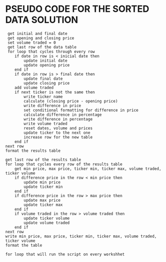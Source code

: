 # PSEUDO CODE FOR THE SORTED DATA SOLUTION

     get initial and final date
     get opening and closing price
     set volume traded = 0
     get last row of the data table
     for loop that cycles through every row
        if date in row is < inicial date then
            update initial date
            update opening price
        end if
        if date in row is > final date then
            update final date
            update closing price
        add volume traded
        if next ticker is not the same then
            write ticker name
            calculate (closing price - opening price)
            write difference in price
            set conditional formatting for difference in price
            calculate difference in percentage
            write difference in percentage
            write volume traded
            reset dates, volume and prices
            update ticker to the next one
            increase row for the new table       
        end if
    next row
    format the results table

    get last row of the results table
    for loop that cycles every row of the results table
        get min price, max price, ticker min, ticker max, volume traded, ticker volume
        if difference price in the row < min price then
            update min price
            update ticker min
        end if
        if difference price in the row > max price then
            update max price
            update ticker max
        end if
        if volume traded in the row > volume traded then
            update ticker volume
            update volume traded
        end if
    next row
    write min price, max price, ticker min, ticker max, volume traded, ticker volume
    format the table

    for loop that will run the script on every workshhet


    
    
